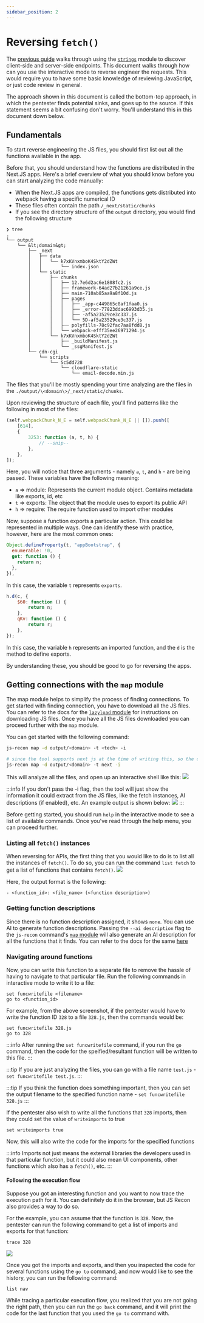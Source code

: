 ```yaml
---
sidebar_position: 2
---
```


# Reversing `fetch()`

The [previous guide](./fuzzing_endpoints.md) walks through using the [`strings`](../../docs/modules/strings.md) module to discover client-side and server-side endpoints. This document walks through how can you use the interactive mode to reverse engineer the requests. This would require you to have some basic knowledge of reviewing JavaScript, or just code review in general.

The approach shown in this document is called the bottom-top approach, in which the pentester finds potential sinks, and goes up to the source. If this statement seems a bit confusing don't worry. You'll understand this in this document down below.

## Fundamentals

To start reverse engineering the JS files, you should first list out all the functions available in the app.

Before that, you should understand how the functions are distributed in the Next.JS apps. Here's a brief overview of what you should know before you can start analyzing the code manually:

- When the Next.JS apps are compiled, the functions gets distributed into webpack having a specific numerical ID
- These files often contain the path `/_next/static/chunks`
- If you see the directory structure of the `output` directory, you would find the following structure

```
❯ tree
.
└── output
    └── &lt;domain&gt;
        ├── _next
        │   ├── data
        │   │   └── k7xKVnxmboK4SktY2dZWt
        │   │       └── index.json
        │   └── static
        │       ├── chunks
        │       │   ├── 12.7e6d2ac6e1808fc2.js
        │       │   ├── framework-64ad27b21261a9ce.js
        │       │   ├── main-710ab85aa9a8f10d.js
        │       │   ├── pages
        │       │   │   ├── _app-c449865c8af1faa0.js
        │       │   │   ├── _error-77823ddac6993d35.js
        │       │   │   ├── -af5a23529ce3c337.js
        │       │   │   └── 5D-af5a23529ce3c337.js
        │       │   ├── polyfills-78c92fac7aa8fdd8.js
        │       │   └── webpack-efff35ee26971294.js
        │       └── k7xKVnxmboK4SktY2dZWt
        │           ├── _buildManifest.js
        │           └── _ssgManifest.js
        └── cdn-cgi
            └── scripts
                └── 5c5dd728
                    └── cloudflare-static
                        └── email-decode.min.js
```

The files that you'll be mostly spending your time analyzing are the files in the `./output/\<domain\>/_next/static/chunks`.

Upon reviewing the structure of each file, you'll find patterns like the following in most of the files:

```js
(self.webpackChunk_N_E = self.webpackChunk_N_E || []).push([
    [614],
    {
        3253: function (a, t, h) {
            // --snip--
        },
    },
]);
```

Here, you will notice that three arguments - namely `a`, `t`, and `h` - are being passed. These variables have the following meaning:

- `a` => module: Represents the current module object. Contains metadata like exports, id, etc
- `t` => exports: The object that the module uses to export its public API
- `h` => require: The require function used to import other modules

Now, suppose a function exports a particular action. This could be represented in multiple ways. One can identify these with practice, however, here are the most common ones:

```js
Object.defineProperty(t, "appBootstrap", {
  enumerable: !0,
  get: function () {
    return n;
  },
}),
```

In this case, the variable `t` represents `exports`.

```js
h.d(c, {
    $60: function () {
        return n;
    },
    qKv: function () {
        return r;
    },
});
```

In this case, the variable `h` represents an imported function, and the `d` is the method to define exports.

By understanding these, you should be good to go for reversing the apps.

## Getting connections with the `map` module

The map module helps to simplify the process of finding connections. To get started with finding connection, you have to download all the JS files. You can refer to the docs for the [`lazyload` module](../../docs/modules/lazyload.md#basic-usage) for instructions on downloading JS files. Once you have all the JS files downloaded you can proceed further with the `map` module.

You can get started with the following command:

```bash
js-recon map -d output/<domain> -t <tech> -i

# since the tool supports next js at the time of writing this, so the command would be
js-recon map -d output/<domain> -t next -i
```

This will analyze all the files, and open up an interactive shell like this:
![](../../../static/img/guides/next_js/reversing_fetch/interactive_mode_ui.png)

:::info
If you don't pass the -i flag, then the tool will just show the information it could extract from the JS files, like the fetch instances, AI descriptions (if enabled), etc. An example output is shown below:
![](../../../static/img/guides/next_js/reversing_fetch/map_default_output.png)
:::

Before getting started, you should run `help` in the interactive mode to see a list of available commands. Once you've read through the help menu, you can proceed further.

### Listing all `fetch()` instances

When reversing for APIs, the first thing that you would like to do is to list all the instances of `fetch()`. To do so, you can run the command `list fetch` to get a list of functions that contains `fetch()`.
![](../../../static/img/guides/next_js/reversing_fetch/list_fetch_interactive_mode.png)

Here, the output format is the following:

```
- <function_id>: <file_name> (<function description>)
```

### Getting function descriptions

Since there is no function description assigned, it shows `none`. You can use AI to generate function descriptions. Passing the `--ai description` flag to the `js-recon` command's [`map` module](../../docs/modules/map.md) will also generate an AI description for all the functions that it finds. You can refer to the docs for the same [here](../../docs/modules/map.md#ai-powered-analysis)

### Navigating around functions

Now, you can write this function to a separate file to remove the hassle of having to navigate to that particular file. Run the following commands in interactive mode to write it to a file:

```
set funcwritefile <filename>
go to <function_id>
```

For example, from the above screenshot, if the pentester would have to write the function ID `328` to a file `328.js`, then the commands would be:

```
set funcwritefile 328.js
go to 328
```

:::info
After running the `set funcwritefile` command, if you run the `go` command, then the code for the speified/resultant function will be written to this file.
:::

:::tip
If you are just analyzing the files, you can go with a file name `test.js` - `set funcwritefile test.js`.
:::

:::tip
If you think the function does something important, then you can set the output filename to the specified function name - `set funcwritefile 328.js`
:::

If the pentester also wish to write all the functions that `328` imports, then they could set the value of `writeimports` to true

```
set writeimports true
```

Now, this will also write the code for the imports for the specified functions

:::info
Imports not just means the external libraries the developers used in that particular function, but it could also mean UI components, other functions which also has a `fetch()`, etc.
:::

#### Following the execution flow

Suppose you got an interesting function and you want to now trace the execution path for it. You can definitely do it in the browser, but JS Recon also provides a way to do so.

For the example, you can assume that the function is `328`. Now, the pentester can run the following command to get a list of imports and exports for that function:

```
trace 328
```

![](../../../static/img/guides/next_js/reversing_fetch/trace_command_output.png)

Once you got the imports and exports, and then you inspected the code for several functions using the `go to` command, and now would like to see the history, you can run the following command:

```
list nav
```

While tracing a particular execution flow, you realized that you are not going the right path, then you can run the `go back` command, and it will print the code for the last function that you used the `go to` command with.

